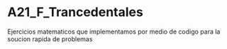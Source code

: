 # A21_F_Trancedentales

Ejercicios matematicos  que implementamos por medio de codigo para la soucion rapida de problemas
